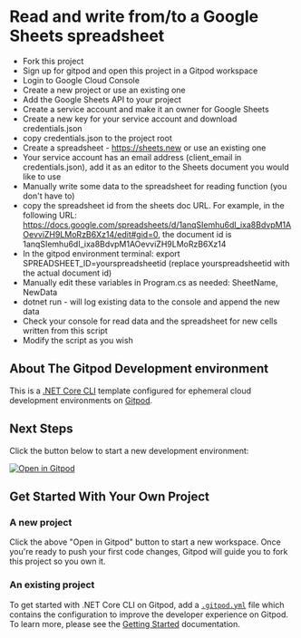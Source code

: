 # Read and write from/to a Google Sheets spreadsheet

* Fork this project
* Sign up for gitpod and open this project in a Gitpod workspace
* Login to Google Cloud Console
* Create a new project or use an existing one
* Add the Google Sheets API to your project
* Create a service account and make it an owner for Google Sheets
* Create a new key for your service account and download credentials.json
* copy credentials.json to the project root
* Create a spreadsheet - https://sheets.new or use an existing one
* Your service account has an email address (client_email in credentials.json), add it as an editor to the Sheets document you would like to use
* Manually write some data to the spreadsheet for reading function (you don't have to)
* copy the spreadsheet id from the sheets doc URL. For example, in the following URL: https://docs.google.com/spreadsheets/d/1anqSIemhu6dI_ixa8BdvpM1AOevviZH9LMoRzB6Xz14/edit#gid=0, the document id is 1anqSIemhu6dI_ixa8BdvpM1AOevviZH9LMoRzB6Xz14
* In the gitpod environment terminal: export SPREADSHEET_ID=yourspreadsheetid (replace yourspreadsheetid with the actual document id)
* Manually edit these variables in Program.cs as needed: SheetName, NewData
* dotnet run - will log existing data to the console and append the new data
* Check your console for read data and the spreadsheet for new cells written from this script
* Modify the script as you wish

## About The Gitpod Development environment
This is a [.NET Core CLI](https://docs.microsoft.com/en-us/dotnet/core/introduction) template configured for ephemeral cloud development environments on [Gitpod](https://www.gitpod.io/).

## Next Steps

Click the button below to start a new development environment:

[![Open in Gitpod](https://gitpod.io/button/open-in-gitpod.svg)](https://gitpod.io/#https://github.com/tailorvj/sheets-api-dotnet-example)

## Get Started With Your Own Project

### A new project

Click the above "Open in Gitpod" button to start a new workspace. Once you're ready to push your first code changes, Gitpod will guide you to fork this project so you own it.

### An existing project

To get started with .NET Core CLI on Gitpod, add a [`.gitpod.yml`](./.gitpod.yml) file which contains the configuration to improve the developer experience on Gitpod. To learn more, please see the [Getting Started](https://www.gitpod.io/docs/getting-started) documentation.
